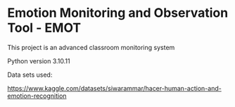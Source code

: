 # Emotion Monitoring and Observation Tool - EMOT

This project is an advanced classroom monitoring system

Python version 3.10.11





Data sets used:

https://www.kaggle.com/datasets/siwarammar/hacer-human-action-and-emotion-recognition

